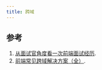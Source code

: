 ```yaml
---
title: 跨域
---
```



## 参考

1. [从面试官角度看一次前端面试经历](https://mp.weixin.qq.com/s/uGyhnakUUKfF2STa33FkCg).
2. [前端常见跨域解决方案（全）](https://segmentfault.com/a/1190000011145364).
